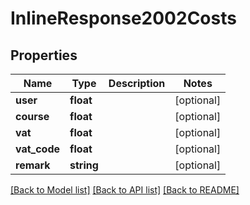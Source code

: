 # InlineResponse2002Costs

## Properties
Name | Type | Description | Notes
------------ | ------------- | ------------- | -------------
**user** | **float** |  | [optional] 
**course** | **float** |  | [optional] 
**vat** | **float** |  | [optional] 
**vat_code** | **float** |  | [optional] 
**remark** | **string** |  | [optional] 

[[Back to Model list]](../../README.md#documentation-for-models) [[Back to API list]](../../README.md#documentation-for-api-endpoints) [[Back to README]](../../README.md)

